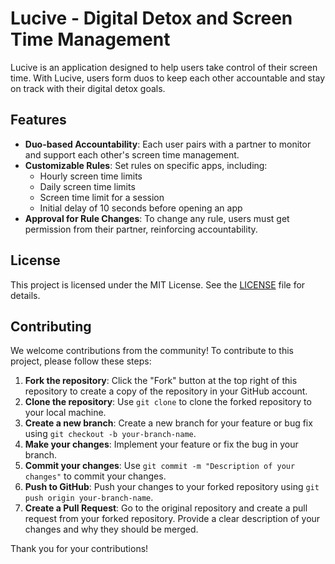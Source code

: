# Lucive - Digital Detox and Screen Time Management

Lucive is an application designed to help users take control of their screen time. With Lucive, users form duos to keep each other accountable and stay on track with their digital detox goals.

## Features

-   **Duo-based Accountability**: Each user pairs with a partner to monitor and support each other's screen time management.
-   **Customizable Rules**: Set rules on specific apps, including:
    -   Hourly screen time limits
    -   Daily screen time limits
    -   Screen time limit for a session
    -   Initial delay of 10 seconds before opening an app
-   **Approval for Rule Changes**: To change any rule, users must get permission from their partner, reinforcing accountability.

## License

This project is licensed under the MIT License. See the [LICENSE](LICENSE) file for details.

## Contributing

We welcome contributions from the community! To contribute to this project, please follow these steps:

1. **Fork the repository**: Click the "Fork" button at the top right of this repository to create a copy of the repository in your GitHub account.
2. **Clone the repository**: Use `git clone` to clone the forked repository to your local machine.
3. **Create a new branch**: Create a new branch for your feature or bug fix using `git checkout -b your-branch-name`.
4. **Make your changes**: Implement your feature or fix the bug in your branch.
5. **Commit your changes**: Use `git commit -m "Description of your changes"` to commit your changes.
6. **Push to GitHub**: Push your changes to your forked repository using `git push origin your-branch-name`.
7. **Create a Pull Request**: Go to the original repository and create a pull request from your forked repository. Provide a clear description of your changes and why they should be merged.

Thank you for your contributions!
